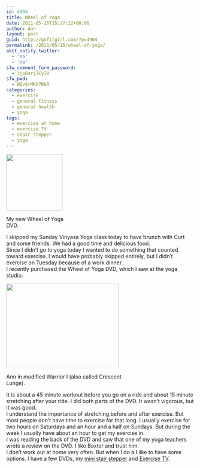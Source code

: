 ```yaml
---
id: 4904
title: Wheel of Yoga
date: 2011-05-15T15:27:22+00:00
author: Ann
layout: post
guid: http://gofitgirl.com/?p=4904
permalink: /2011/05/15/wheel-of-yoga/
aktt_notify_twitter:
  - 'no'
  - 'no'
sfw_comment_form_password:
  - 3jpBsrjJCyl8
sfw_pwd:
  - WQv6rMKX7NGR
categories:
  - exercise
  - general fitness
  - general health
  - yoga
tags:
  - exercise at home
  - exercise TV
  - stair stepper
  - yoga
---
```

<div id="attachment_4917" style="width: 160px" class="wp-caption alignright">
  <a href="http://gofitgirl.com/blog/wp-content/uploads/2011/05/wheel-of-yoga.jpg"><img class="size-thumbnail wp-image-4917" title="wheel of yoga" src="http://gofitgirl.com/blog/wp-content/uploads/2011/05/wheel-of-yoga-150x150.jpg" alt="" width="150" height="150" /></a>
  
  <p class="wp-caption-text">
    My new Wheel of Yoga DVD.
  </p>
</div>

  
I skipped my Sunday Vinyasa Yoga class today to have brunch with Curt and some friends. We had a good time and delicious food.  
Since I didn&#8217;t go to yoga today I wanted to do something that counted toward exercise. I would have probably skipped entirely, but I didn&#8217;t exercise on Tuesday because of a work dinner.  
I recently purchased the Wheel of Yoga DVD, which I saw at the yoga studio.  


<div id="attachment_4919" style="width: 310px" class="wp-caption alignleft">
  <a href="http://gofitgirl.com/blog/wp-content/uploads/2011/05/warrior-I.jpg"><img class="size-medium wp-image-4919" title="warrior I" src="http://gofitgirl.com/blog/wp-content/uploads/2011/05/warrior-I-300x225.jpg" alt="" width="300" height="225" /></a>
  
  <p class="wp-caption-text">
    Ann in modified Warrior I (also called Crescent Lunge).
  </p>
</div>

  
It is about a 45 minute workout before you go on a ride and about 15 minute stretching after your ride. I did both parts of the DVD. It wasn&#8217;t vigorous, but it was good.  
I understand the importance of stretching before and after exercise. But most people don&#8217;t have time to exercise for that long. I usually exercise for two hours on Saturdays and an hour and a half on Sundays. But during the week I usually have about an hour to get my exercise in.  
I was reading the back of the DVD and saw that one of my yoga teachers wrote a review on the DVD. I like Baxter and trust him.  
I don&#8217;t work out at home very often. But when I do a I like to have some options. I have a few DVDs, my [mini stair stepper](http://www.amazon.com/Mini-Stepper-Resistance-Bands-Exerciser/dp/tags-on-product/B001IIWG6Y) and [Exercise TV](http://www.exercisetv.tv/).
